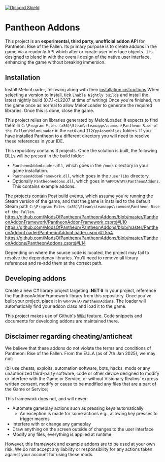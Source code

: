 [![Discord Shield](https://discord.com/api/guilds/1336392386024177786/widget.png?style=shield)](https://discord.gg/JtyuP26w95)

# Pantheon Addons
This project is an **experimental, third party, unofficial addon API** for Pantheon: Rise of the Fallen. Its primary purpose is to create addons in the game via a readonly API which alter or create user interface objects. It is designed to blend in with the overall design of the native user interface, enhancing the game without breaking immersion.

## Installation
Install MelonLoader, following along with their [installation instructions](https://melonwiki.xyz/#/?id=requirements)
When selecting a version to install, tick `Enable Nightly builds` and install the latest nightly build (0.7.1-ci.2207 at time of writing)
Once you're finished, run the game once as normal to allow MelonLoader to generate the required libraries. Once this is done, close the game.

This project relies on libraries generated by MelonLoader. It expects to find them in `C:\Program Files (x86)\Steam\steamapps\common\Pantheon Rise of the Fallen\MelonLoader` in the `net6` and `Il2CppAssemblies` folders. If you have installed Pantheon to a different directory you will need to resolve these references in your IDE.

This repository contains 3 projects. Once the solution is built, the following DLLs will be present in the build folder:
* `PantheonAddonLoader.dll`, which goes in the `/mods` directory in your game installation.
* `PantheonAddonFramework.dll`, which goes in the `/userlibs` directory.
* Optionally `PantheonAddons.dll`, which goes in `%APPDATA%\PantheonAddons`. This contains example addons.

The projects contain Post build events, which assume you're running the Steam version of the game, and that the game is installed to the default Steam path `C:\Program Files (x86)\Steam\steamapps\common\Pantheon Rise of the Fallen`.
https://github.com/ModsOfPantheon/PantheonAddons/blob/master/PantheonAddonFramework/PantheonAddonFramework.csproj#L10
https://github.com/ModsOfPantheon/PantheonAddons/blob/master/PantheonAddonLoader/PantheonAddonLoader.csproj#L554
https://github.com/ModsOfPantheon/PantheonAddons/blob/master/PantheonAddons/PantheonAddons.csproj#L14

Depending on where the source code is located, the project may fail to resolve the dependency libraries. You'll need to remove all library references and re-add them at the correct path.

## Developing addons
Create a new C# library project targeting **.NET 6**
In your project, reference the PantheonAddonFramework library from this repository.
Once you've built your project, place it in `%APPDATA\PantheonAddons`. The loader will automatically find your addon class and load it to the game.

This project makes use of Github's [Wiki](https://github.com/ModsOfPantheon/PantheonAddons/wiki) feature. Code snippets and documents for developing addons are maintained there.

## Disclaimer regarding cheating/anticheat
We believe that these addons do not violate the terms and conditions of Pantheon: Rise of the Fallen. From the EULA (as of 7th Jan 2025), we may not:

(b) use cheats, exploits, automation software, bots, hacks, mods or any unauthorized third-party software,
code or other device designed to modify or interfere with the Game or Service, or without Visionary Realms’
express written consent, modify or cause to be modified any files that are a part of the Game or Service;

This framework does not, and will never:

* Automate gameplay actions such as pressing keys automatically
  * An exception is made for some actions e.g., allowing key presses to trigger macros
* Interfere with or change any gameplay
* Draw anything on the screen outside of changes to the user interface
* Modify any files, everything is applied at runtime

However, this framework and example addons are to be used at your own risk. We do not accept any liability or responsibility for any actions taken against your account for using these mods.

